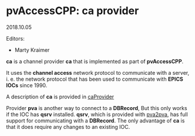 # pvAccessCPP: ca provider

2018.10.05

Editors:

* Marty Kraimer

**ca** is a channel provider **ca** that is implemented as part of **pvAccessCPP**.


It uses the **channel access** network protocol to communicate with a server,
i. e. the network protocol that has been used to communicate with **EPICS IOCs** since 1990.

A description of **ca** is provided in
[caProvider](https://mrkraimer.github.io/website/caProvider/caProvider.html)

Provider **pva** is another way to connect to a **DBRecord**,
But this only works if the IOC has **qsrv** installed.
**qsrv**, which is provided with
[pva2pva](https://github.com/epics-base/pva2pva),
has full support for communicating with a **DBRecord**.
The only advantage of **ca** is that it does require any changes to an existing IOC.



